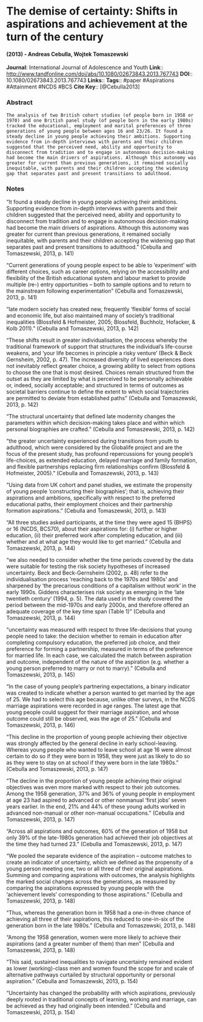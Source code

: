 # The demise of certainty: Shifts in aspirations and achievement at the turn of the century
#### (2013) - Andreas Cebulla, Wojtek Tomaszewski
**Journal**: International Journal of Adolescence and Youth
**Link**:: http://www.tandfonline.com/doi/abs/10.1080/02673843.2013.767743
**DOI**:: 10.1080/02673843.2013.767743
**Links**:: 
**Tags**:: #paper #Aspirations #Attainment #NCDS #BCS 
**Cite Key**:: [@Cebulla2013]

### Abstract

```
The analysis of two British cohort studies (of people born in 1958 or 1970) and one British panel study (of people born in the early 1980s) tracked the educational, employment and marital preferences of three generations of young people between ages 16 and 23/26. It found a steady decline in young people achieving their ambitions. Supporting evidence from in-depth interviews with parents and their children suggested that the perceived need, ability and opportunity to disconnect from tradition and to engage in autonomous decision-making had become the main drivers of aspirations. Although this autonomy was greater for current than previous generations, it remained socially inequitable, with parents and their children accepting the widening gap that separates past and present transitions to adulthood.
```

### Notes

“It found a steady decline in young people achieving their ambitions. Supporting evidence from in-depth interviews with parents and their children suggested that the perceived need, ability and opportunity to disconnect from tradition and to engage in autonomous decision-making had become the main drivers of aspirations. Although this autonomy was greater for current than previous generations, it remained socially inequitable, with parents and their children accepting the widening gap that separates past and present transitions to adulthood.” (Cebulla and Tomaszewski, 2013, p. 141)

“Current generations of young people expect to be able to ‘experiment’ with different choices, such as career options, relying on the accessibility and flexibility of the British educational system and labour market to provide multiple (re-) entry opportunities – both to sample options and to return to the mainstream following experimentation” (Cebulla and Tomaszewski, 2013, p. 141)

“late modern society has created new, frequently ‘flexible’ forms of social and economic life, but also maintained many of society’s traditional inequalities (Blossfeld & Hofmeister, 2005; Blossfeld, Buchholz, Hofacker, & Kolb 2011).” (Cebulla and Tomaszewski, 2013, p. 142)

“These shifts result in greater individualisation, the process whereby the traditional framework of support that structures the individual’s life-course weakens, and ‘your life becomes in principle a risky venture’ (Beck & Beck Gernsheim, 2002, p. 47). The increased diversity of lived experiences does not inevitably reflect greater choice, a growing ability to select from options to choose the one that is most desired. Choices remain structured from the outset as they are limited by what is perceived to be personally achievable or, indeed, socially acceptable; and structured in terms of outcomes as societal barriers continue to define the extent to which social trajectories are permitted to deviate from established paths” (Cebulla and Tomaszewski, 2013, p. 142)

“The structural uncertainty that defined late modernity changes the parameters within which decision-making takes place and within which personal biographies are crafted.” (Cebulla and Tomaszewski, 2013, p. 142)

“the greater uncertainty experienced during transitions from youth to adulthood, which were considered by the Globalife project and are the focus of the present study, has profound repercussions for young people’s life-choices, as extended education, delayed marriage and family formation, and flexible partnerships replacing firm relationships confirm (Blossfeld & Hofmeister, 2005).” (Cebulla and Tomaszewski, 2013, p. 143)

“Using data from UK cohort and panel studies, we estimate the propensity of young people ‘constructing their biographies’; that is, achieving their aspirations and ambitions, specifically with respect to the preferred educational paths, their employment choices and their partnership formation aspirations.” (Cebulla and Tomaszewski, 2013, p. 143)

“All three studies asked participants, at the time they were aged 15 (BHPS) or 16 (NCDS, BCS70), about their aspirations for: (i) further or higher education, (ii) their preferred work after completing education, and (iii) whether and at what age they would like to get married.” (Cebulla and Tomaszewski, 2013, p. 144)

“we also needed to consider whether the time periods covered by the data were suitable for testing the risk society hypotheses of increased uncertainty. Beck and Beck-Gernsheim (2002, p. 48) refer to the individualisation process ‘reaching back to the 1970s and 1980s’ and sharpened by ‘the precarious conditions of a capitalism without work’ in the early 1990s. Giddens characterises risk society as emerging in the ‘late twentieth century’ (1994, p. 5). The data used in the study covered the period between the mid-1970s and early 2000s, and therefore offered an adequate coverage of the key time span (Table 1)” (Cebulla and Tomaszewski, 2013, p. 144)

“uncertainty was measured with respect to three life-decisions that young people need to take: the decision whether to remain in education after completing compulsory education, the preferred job choice, and their preference for forming a partnership, measured in terms of the preference for married life. In each case, we calculated the match between aspiration and outcome, independent of the nature of the aspiration (e.g. whether a young person preferred to marry or not to marry).” (Cebulla and Tomaszewski, 2013, p. 145)

“In the case of young people’s partnering expectations, a binary indicator was created to indicate whether a person wanted to get married by the age of 25. We had to select this age because, unlike other surveys, in the NCDS marriage aspirations were recorded in age ranges. The latest age that young people could suggest for their marriage aspiration, and whose outcome could still be observed, was the age of 25.” (Cebulla and Tomaszewski, 2013, p. 146)

“This decline in the proportion of young people achieving their objective was strongly affected by the general decline in early school-leaving. Whereas young people who wanted to leave school at age 16 were almost certain to do so if they were born in 1958, they were just as likely to do so as they were to stay on at school if they were born in the late 1980s.” (Cebulla and Tomaszewski, 2013, p. 147)

“The decline in the proportion of young people achieving their original objectives was even more marked with respect to their job outcomes. Among the 1958 generation, 37% and 36% of young people in employment at age 23 had aspired to advanced or other nonmanual ‘first jobs’ seven years earlier. In the end, 21% and 44% of these young adults worked in advanced non-manual or other non-manual occupations.” (Cebulla and Tomaszewski, 2013, p. 147)

“Across all aspirations and outcomes, 60% of the generation of 1958 but only 39% of the late-1980s generation had achieved their job objectives at the time they had turned 23.” (Cebulla and Tomaszewski, 2013, p. 147)

“We pooled the separate evidence of the aspiration – outcome matches to create an indicator of uncertainty, which we defined as the propensity of a young person meeting one, two or all three of their original aspirations. Summing and comparing aspirations with outcomes, the analysis highlights the marked social changes across the generations, as measured by comparing the aspirations expressed by young people with the ‘achievement levels’ corresponding to those aspirations.” (Cebulla and Tomaszewski, 2013, p. 148)

“Thus, whereas the generation born in 1958 had a one-in-three chance of achieving all three of their aspirations, this reduced to one-in-six of the generation born in the late 1980s.” (Cebulla and Tomaszewski, 2013, p. 148)

“Among the 1958 generation, women were more likely to achieve their aspirations (and a greater number of them) than men” (Cebulla and Tomaszewski, 2013, p. 148)

“This said, sustained inequalities to navigate uncertainty remained evident as lower (working)-class men and women found the scope for and scale of alternative pathways curtailed by structural opportunity or personal aspiration.” (Cebulla and Tomaszewski, 2013, p. 154)

“Uncertainty has changed the probability with which aspirations, previously deeply rooted in traditional concepts of learning, working and marriage, can be achieved as they had originally been intended.” (Cebulla and Tomaszewski, 2013, p. 154)